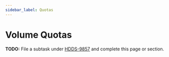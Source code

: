 ```yaml
---
sidebar_label: Quotas
---
```


# Volume Quotas

**TODO:** File a subtask under [HDDS-9857](https://issues.apache.org/jira/browse/HDDS-9857) and complete this page or section.
